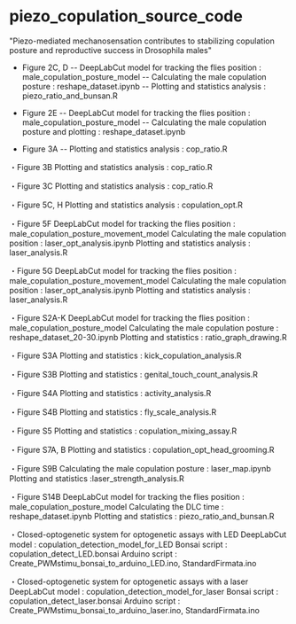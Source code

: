 # piezo_copulation_source_code
"Piezo-mediated mechanosensation contributes to stabilizing copulation posture and reproductive success in Drosophila males"

- Figure 2C, D
-- DeepLabCut model for tracking the flies position : male_copulation_posture_model
-- Calculating the male copulation posture : reshape_dataset.ipynb
-- Plotting and statistics analysis : piezo_ratio_and_bunsan.R

- Figure 2E
-- DeepLabCut model for tracking the flies position : male_copulation_posture_model
-- Calculating the male copulation posture and plotting : reshape_dataset.ipynb

- Figure 3A
-- Plotting and statistics analysis : cop_ratio.R

・Figure 3B
	Plotting and statistics analysis : cop_ratio.R

・Figure 3C
	Plotting and statistics analysis : cop_ratio.R

・Figure 5C, H
Plotting and statistics analysis : copulation_opt.R

・Figure 5F
DeepLabCut model for tracking the flies position : male_copulation_posture_movement_model
Calculating the male copulation position : laser_opt_analysis.ipynb
	Plotting and statistics analysis : laser_analysis.R

・Figure 5G
	DeepLabCut model for tracking the flies position : male_copulation_posture_movement_model
Calculating the male copulation position : laser_opt_analysis.ipynb
	Plotting and statistics analysis : laser_analysis.R

・Figure S2A-K
DeepLabCut model for tracking the flies position : male_copulation_posture_model
Calculating the male copulation posture : reshape_dataset_20-30.ipynb
	Plotting and statistics : ratio_graph_drawing.R


・Figure S3A
Plotting and statistics : kick_copulation_analysis.R

・Figure S3B
Plotting and statistics : genital_touch_count_analysis.R

・Figure S4A
Plotting and statistics : activity_analysis.R

・Figure S4B
Plotting and statistics : fly_scale_analysis.R

・Figure S5
Plotting and statistics : copulation_mixing_assay.R

・Figure S7A, B
Plotting and statistics : copulation_opt_head_grooming.R

・Figure S9B
Calculating the male copulation posture : laser_map.ipynb
	Plotting and statistics :laser_strength_analysis.R

・Figure S14B
	DeepLabCut model for tracking the flies position : male_copulation_posture_model
Calculating the DLC time : reshape_dataset.ipynb
	Plotting and statistics : piezo_ratio_and_bunsan.R

・Closed-optogenetic system for optogenetic assays with LED
	DeepLabCut model : copulation_detection_model_for_LED
	Bonsai script : copulation_detect_LED.bonsai
	Arduino script : Create_PWMstimu_bonsai_to_arduino_LED.ino, StandardFirmata.ino

・Closed-optogenetic system for optogenetic assays with a laser
	DeepLabCut model : copulation_detection_model_for_laser
	Bonsai script : copulation_detect_laser.bonsai
	Arduino script : Create_PWMstimu_bonsai_to_arduino_laser.ino, StandardFirmata.ino

